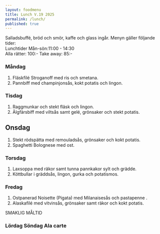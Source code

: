 ```yaml
---
layout: foodmenu
title: Lunch V.19 2025
permalink: /lunch/
published: true
---
```

Salladsbuffé, bröd och smör, kaffe och glass ingår.
Menyn gäller följande tider:  
Lunchtider  Mån-sön:11:00 - 14:30  
Alla rätter: 100:- Take away: 85:-
                                
### Måndag

1. Fläskfilé Stroganoff med ris och smetana.
2. Pannbiff med champinjonsås, kokt potatis och lingon.

### Tisdag

1. Raggmunkar och stekt fläsk och lingon.
2. Älgfärsbiff med viltsås samt gelé, grönsaker och stekt potatis.

## Onsdag

1. Stekt rödspätta med remouladsås, grönsaker och kokt potatis.
2. Spaghetti Bolognese med ost.

### Torsdag

1. Laxsoppa med räkor samt tunna pannkakor sylt och grädde. 
2. Köttbullar i gräddsås, lingon, gurka och potatismos.

### Fredag  

1. Ostpanerad Noisette (Pigata) med Milanaisesås och pastapenne .
2. Alaskafilé med vitvinsås, grönsaker samt räkor och kokt potatis.

SMAKLIG MÅLTID  

### Lördag Söndag Ala carte





    
       
    

   
    
   
     
